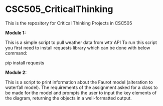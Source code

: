 # CSC505_CriticalThinking
This is the repository for Critical Thinking Projects in CSC505

**Module 1:**

This is a simple script to pull weather data from wttr API
To run this script you first need to install requests library which can be done with below command:

pip install requests


**Module 2:**

This is a script to print information about the Faurot model (alteration to waterfall model). 
The requirements of the assignment asked for a class to be made for the model and prompts the user to input the key elements of the diagram, returning the objects in a well-formatted output.
